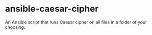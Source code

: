 # ansible-caesar-cipher
An Ansible script that runs Caesar cipher on all files in a folder of your choosing.
